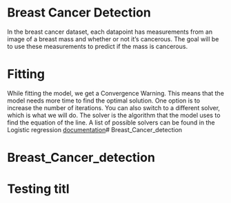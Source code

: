 # Breast Cancer Detection
In the breast cancer dataset, each datapoint has measurements from an image of a breast mass and whether or not it’s cancerous. The goal will be to use these measurements to predict if the mass is cancerous.


# Fitting
While fitting the model, we get a Convergence Warning. This means that the model needs more time to find the optimal solution. One option is to increase the number of iterations. You can also switch to a different solver, which is what we will do. The solver is the algorithm that the model uses to find the equation of the line. A list of possible solvers can be found in the Logistic regression [documentation](https://scikit-learn.org/stable/modules/generated/sklearn.linear_model.LogisticRegression.html)# Breast_Cancer_detection

# Breast_Cancer_detection
#  Testing titl